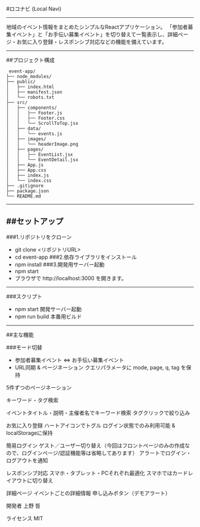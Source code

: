 #ロコナビ (Local Navi)

---
地域のイベント情報をまとめたシンプルなReactアプリケーション。
「参加者募集イベント」と「お手伝い募集イベント」を切り替えて一覧表示し、詳細ページ・お気に入り登録・レスポンシブ対応などの機能を備えています。

---
##プロジェクト構成
```
 event-app/
├── node_modules/
├── public/
│   ├── index.html
│   ├── manifest.json
│   └── robots.txt
├── src/
│   ├── components/
│   │   ├── Footer.js
│   │   ├── Footer.css
│   │   └── ScrollToTop.jsx
│   ├── data/
│   │   └── events.js
│   ├── images/
│   │   └── headerImage.png
│   ├── pages/
│   │   ├── EventList.jsx
│   │   └── EventDetail.jsx
│   ├── App.js
│   ├── App.css
│   ├── index.js
│   └── index.css
├── .gitignore
├── package.json
└── README.md
```
---
##セットアップ
---
###1.リポジトリをクローン
- git clone <リポジトリURL>
- cd event-app
###2.依存ライブラリをインストール
- npm install
###3.開発用サーバー起動
- npm start
- ブラウザで http://localhost:3000 を開きます。

---
###スクリプト
- npm start  開発サーバー起動
- npm run build  本番用ビルド

---
##主な機能

###モード切替
- 参加者募集イベント ⇔ お手伝い募集イベント
- URL同期 & ページネーション
    クエリパラメータに mode, page, q, tag を保持

5件ずつのページネーション
    
キーワード・タグ検索

イベントタイトル・説明・主催者名でキーワード検索
    タグクリックで絞り込み

お気に入り登録
    ハートアイコンでトグル
    ログイン状態でのみ利用可能 & localStorageに保持

簡易ログイン
    ゲスト／ユーザー切り替え（今回はフロントページのみの作成なので、ログインページ/認証機能等は省略してあります）
    アラートでログイン・ログアウトを通知

レスポンシブ対応
    スマホ・タブレット・PCそれぞれ最適化
    スマホではカードレイアウトに切り替え

詳細ページ
    イベントごとの詳細情報
    申し込みボタン（デモアラート）

開発者
    上野 哲

ライセンス
    MIT
